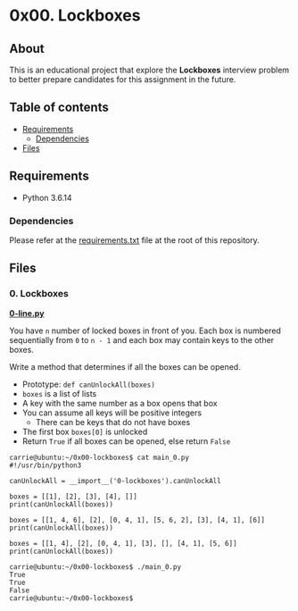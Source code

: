 # 0x00. Lockboxes

## About

This is an educational project that explore the **Lockboxes** interview problem to better prepare candidates for this assignment in the future.

## Table of contents

- [Requirements](#requirements)
  - [Dependencies](#dependencies)
- [Files](#files)

## Requirements

- Python 3.6.14

### Dependencies

Please refer at the [requirements.txt](../../requirements.txt) file at the root of this repository.

## Files

### 0. Lockboxes

**[0-line.py](0-line.py)**

You have `n` number of locked boxes in front of you. Each box is numbered sequentially from `0` to `n - 1` and each box may contain keys to the other boxes.

Write a method that determines if all the boxes can be opened.

- Prototype: `def canUnlockAll(boxes)`
- `boxes` is a list of lists
- A key with the same number as a box opens that box
- You can assume all keys will be positive integers
  - There can be keys that do not have boxes
- The first box `boxes[0]` is unlocked
- Return `True` if all boxes can be opened, else return `False`

```
carrie@ubuntu:~/0x00-lockboxes$ cat main_0.py
#!/usr/bin/python3

canUnlockAll = __import__('0-lockboxes').canUnlockAll

boxes = [[1], [2], [3], [4], []]
print(canUnlockAll(boxes))

boxes = [[1, 4, 6], [2], [0, 4, 1], [5, 6, 2], [3], [4, 1], [6]]
print(canUnlockAll(boxes))

boxes = [[1, 4], [2], [0, 4, 1], [3], [], [4, 1], [5, 6]]
print(canUnlockAll(boxes))

carrie@ubuntu:~/0x00-lockboxes$ ./main_0.py
True
True
False
carrie@ubuntu:~/0x00-lockboxes$
```
